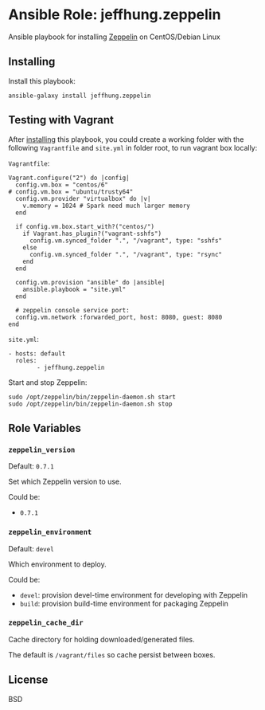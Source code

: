 # Ansible Role: jeffhung.zeppelin

Ansible playbook for installing [Zeppelin](https://zeppelin.apache.org/) on CentOS/Debian Linux


## Installing

Install this playbook:

	ansible-galaxy install jeffhung.zeppelin

## Testing with Vagrant

After [installing](#installing) this playbook, you could create a working
folder with the following `Vagrantfile` and `site.yml` in folder root, to run
vagrant box locally:

`Vagrantfile`:

```
Vagrant.configure("2") do |config|
  config.vm.box = "centos/6"
# config.vm.box = "ubuntu/trusty64"
  config.vm.provider "virtualbox" do |v|
    v.memory = 1024 # Spark need much larger memory
  end

  if config.vm.box.start_with?("centos/")
    if Vagrant.has_plugin?("vagrant-sshfs")
      config.vm.synced_folder ".", "/vagrant", type: "sshfs"
    else
      config.vm.synced_folder ".", "/vagrant", type: "rsync"
    end
  end

  config.vm.provision "ansible" do |ansible|
    ansible.playbook = "site.yml"
  end

  # zeppelin console service port:
  config.vm.network :forwarded_port, host: 8080, guest: 8080
end
```

`site.yml`:

```
- hosts: default
  roles:
		- jeffhung.zeppelin
```

Start and stop Zeppelin:

```
sudo /opt/zeppelin/bin/zeppelin-daemon.sh start
sudo /opt/zeppelin/bin/zeppelin-daemon.sh stop
```


## Role Variables

### `zeppelin_version`

Default: `0.7.1`

Set which Zeppelin version to use.

Could be:

* `0.7.1`

### `zeppelin_environment`

Default: `devel`

Which environment to deploy.

Could be:

* `devel`: provision devel-time environment for developing with Zeppelin
* `build`: provision build-time environment for packaging Zeppelin

### `zeppelin_cache_dir`

Cache directory for holding downloaded/generated files.

The default is `/vagrant/files` so cache persist between boxes.


## License

BSD

